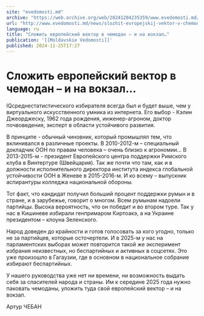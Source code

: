 ```yaml
---
site: "evedomosti.md"
archive: "https://web.archive.org/web/20241204235359/www.evedomosti.md/news/slozhit-evropejskij-vektor-v-chemodan-i-na-vokzal"
url: "http://www.evedomosti.md/news/slozhit-evropejskij-vektor-v-chemodan-i-na-vokzal"
language: ru
title: "Сложить европейский вектор в чемодан – и на вокзал…"
publication: '[[Moldavskie Vedomosti]]'
published: 2024-11-25T17:27
---
```


# Сложить европейский вектор в чемодан – и на вокзал…

IQсреднестатистического избирателя всегда был и будет выше, чем у виртуального искусственного умника из интернета. Его выбор - Кэлин Джеорджеску, 1962 года рождения, инженер-агроном, доктор почвоведения, эксперт в области устойчивого развития.

В принципе - обычный чиновник, который промышлял тем, что вклинивался в различные проекты. В 2010-2012-м – специальный докладчик ООН по правам человека – очень близко к агрономии… В 2013-2015-м - президент Европейского центра поддержки Римского клуба в Винтертуре (Швейцария). Так же почти что там, как и в должности исполнительного директора института индекса глобальной устойчивости ООН в Женеве в 2015-2016-м. И ко всему – выпускник аспирантуры колледжа национальной обороны.

Тот факт, что кандидат получил больший процент поддержки румын и в стране, и в зарубежье, говорит о многом. Всем румынам надоели партийцы. Высока вероятность, что он победит и во втором туре. Так у нас в Кишиневе избирали генпримаром Киртоакэ, а на Украине президентом – клоуна Зеленского.

Народ доведен до крайности и готов голосовать за кого угодно, только не за партийцев, которые осточертели. И в 2025-м у нас на парламентских выборах может повторится такой же эксперимент избрания неизвестных, но беспартийных и активных в соцсетях. Это уже произошло в Гагаузии, где в основном в национальное собрание избирают беспартийных.

У нашего руководства уже нет ни времени, ни возможность выдать себя за спасителей народа и страны. Им к середине 2025 года нужно паковать чемоданы, уложить туда свой европейский вектор – и на вокзал.

Артур ЧЕБАН